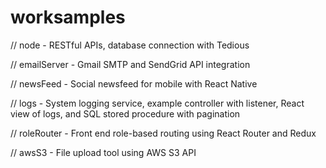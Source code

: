 # worksamples

// node - RESTful APIs, database connection with Tedious

// emailServer - Gmail SMTP and SendGrid API integration

// newsFeed - Social newsfeed for mobile with React Native

// logs - System logging service, example controller with listener, React view of logs, and SQL stored procedure with pagination

// roleRouter - Front end role-based routing using React Router and Redux

// awsS3 - File upload tool using AWS S3 API
